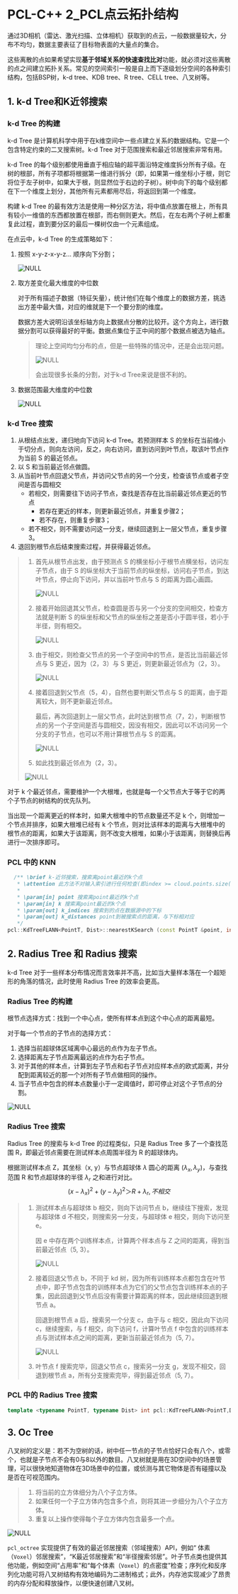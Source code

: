 # PCL-C++ 2_PCL点云拓扑结构

通过3D相机（雷达、激光扫描、立体相机）获取到的点云，一般数据量较大，分布不均匀，数据主要表征了目标物表面的大量点的集合。

这些离散的点如果希望实现**基于邻域关系的快速查找比对**功能，就必须对这些离散的点之间建立拓扑关系。常见的空间索引一般是自上而下逐级划分空间的各种索引结构，包括BSP树，k-d tree、KDB tree、R tree、CELL tree、八叉树等。

## 1. k-d Tree和K近邻搜索

### k-d Tree 的构建

k-d Tree 是计算机科学中用于在k维空间中一些点建立关系的数据结构。它是一个包含特定约束的二叉搜索树。k-d Tree 对于范围搜索和最近邻居搜索非常有用。

k-d Tree 的每个级别都使用垂直于相应轴的超平面沿特定维度拆分所有子级。在树的根部，所有子项都将根据第一维进行拆分（即，如果第一维坐标小于根，则它将位于左子树中，如果大于根，则显然位于右边的子树）。树中向下的每个级别都在下一个维度上划分，其他所有元素都用尽后，将返回到第一个维度。

构建 k-d Tree 的最有效方法是使用一种分区方法，将中值点放置在根上，所有具有较小一维值的东西都放置在根部，而右侧则更大。然后，在左右两个子树上都重复此过程，直到要分区的最后一棵树仅由一个元素组成。

在点云中，k-d Tree 的生成策略如下：

1. 按照 x-y-z-x-y-z... 顺序向下分割；

   ![NULL](./assets/picture_1.jpg)

2. 取方差变化最大维度的中位数

   对于所有描述子数据（特征矢量），统计他们在每个维度上的数据方差，挑选出方差中最大值，对应的维就是下一个要分割的维度。

   数据方差大说明沿该坐标轴方向上数据点分散的比较开。这个方向上，进行数据分割可以获得最好的平衡。数据点集位于正中间的那个数据点被选为轴点。

   > 理论上空间均匀分布的点，但是一些特殊的情况中，还是会出现问题。
   >
   > ![NULL](./assets/picture_2.jpg)
   >
   > 会出现很多长条的分割，对于k-d Tree来说是很不利的。

3. 数据范围最大维度的中位数

   ![NULL](./assets/picture_3.jpg)

### k-d Tree 搜索

1. 从根结点出发，递归地向下访问 k-d Tree。若预测样本 S 的坐标在当前维小于切分点，则向左访问，反之，向右访问，直到访问到叶节点，取该叶节点作为当前 S 的最近邻点。
2. 以 S 和当前最近邻点做圆。
3. 从当前叶节点回退父节点，并访问父节点的另一个分支，检查该节点或者子空间是否与圆相交
	- 若相交，则需要往下访问子节点，查找是否存在比当前最近邻点更近的节点
		- 若存在更近的样本，则更新最近邻点，并重复步骤2；
		- 若不存在，则重复步骤3；
	- 若不相交，则不需要访问这一分支，继续回退到上一层父节点，重复步骤3。
4. 退回到根节点后结束搜索过程，并获得最近邻点。

> 1. 首先从根节点出发，由于预测点 S 的横坐标小于根节点横坐标，访问左子节点，由于 S 的纵坐标大于当前节点的纵坐标，访问右子节点，到达叶节点，停止向下访问，并以当前叶节点与 S 的距离为圆心画圆。
>
>    ![NULL](./assets/picture_4.jpg)
>
> 2. 接着开始回退其父节点，检查圆是否与另一个分支的空间相交，检查方法就是判断 S 的纵坐标和父节点的纵坐标之差是否小于圆半径，若小于半径，则有相交。
>
>    ![NULL](./assets/picture_5.jpg)
>
> 3. 由于相交，则检查父节点的另一个子空间中的节点，是否比当前最近邻点与 S 更近，因为（2，3）与 S 更近，则更新最近邻点为（2，3）。
>
>    ![NULL](./assets/picture_6.jpg)
>
> 4. 接着回退到父节点（5，4），自然也要判断父节点与 S 的距离，由于距离较大，则不更新最近邻点。
>
>    最后，再次回退到上一层父节点，此时达到根节点（7，2），判断根节点的另一个子空间是否与圆相交，因没有相交，因此可以不访问另一个分支的子节点，也可以不用计算根节点与 S 的距离。
>
>    ![NULL](./assets/picture_7.jpg)
>
> 5. 如此找到最近邻点为（2，3）。
>
> ![NULL](./assets/picture_8.gif)

对于 k 个最近邻点，需要维护一个大根堆，也就是每一个父节点大于等于它的两个子节点的树结构的优先队列。

当出现一个距离更近的样本时，如果大根堆中的节点数量还不足 k 个，则增加一个节点并排序，如果大根堆已经有 k 个节点，则对比该样本的距离与大根堆中的根节点的距离，如果大于该距离，则不改变大根堆，如果小于该距离，则替换后再进行一次排序即可。

### PCL 中的 KNN

```c++
  /** \brief k-近邻搜索，搜索离point最近的k个点
   * \attention 此方法不对输入索引进行任何检查(即index >= cloud.points.size() || index < 0)，并假定是有效(即有限)数据。
   *
   * \param[in] point 搜索离point最近的k个点
   * \param[in] k 搜索离point最近的k个点
   * \param[out] k_indices 搜索到的点在数据源中的下标 
   * \param[out] k_distances point到被搜索点的距离，与下标相对应
   */
pcl::KdTreeFLANN<PointT, Dist>::nearestKSearch (const PointT &point, int k, std::vector<int> &k_indices, std::vector<float> &k_distances) const;
```

## 2. Radius Tree 和 Radius 搜索

k-d Tree 对于一些样本分布情况而言效率并不高，比如当大量样本落在一个超矩形的角落的情况，此时使用 Radius Tree 的效率会更高。

### Radius Tree 的构建

根节点选择方式：找到一个中心点，使所有样本点到这个中心点的距离最短。

对于每一个节点的子节点的选择方式：

1. 选择当前超球体区域离中心最远的点作为左子节点。
2. 选择距离左子节点距离最远的点作为右子节点。
3. 对于其他的样本点，计算到左子节点和右子节点对应样本点的欧式距离，并分配到距离较近的那一个对所有子节点做相同的操作。
4. 当子节点中包含的样本点数量小于一定阈值时，即可停止对这个子节点的分割。

![NULL](./assets/picture_9.gif)

### Radius Tree 搜索

 Radius Tree 的搜索与 k-d Tree 的过程类似，只是 Radius Tree 多了一个查找范围 R，即最近邻点需要在测试样本点周围半径为 R 的超球体内。

根据测试样本点 Z，其坐标（x, y）与节点超球体 $λ$ 圆心的距离 $(λ_x, λ_y)$，与查找范围 R 和节点超球体的半径 $λ_r$ 之和进行对比。
$$
(x-λ_x)^2 + (y-λ_y)^2 ＞ R + λ_r ,不相交
$$

> 1. 测试样本点与超球体 b 相交，则向下访问节点 b，继续往下搜索，发现与超球体 d 不相交，则搜索另一分支，与超球体 e 相交，则向下访问至 e。
>
>    因 e 中存在两个训练样本点，计算两个样本点与 Z 之间的距离，得到当前最近邻点（5, 3）。
>
>    ![NULL](./assets/picture_10.jpg)
>
> 2. 接着回退父节点 b，不同于 kd 树，因为所有训练样本点都包含在叶节点中，即子节点包含的训练样本点为它们的父节点包含训练样本点的子集，因此回退到父节点后没有需要计算距离的样本，因此继续回退到根节点 a。
>
>    回退到根节点 a 后，搜索另一个分支 c，由于与 c 相交，因此向下访问 c，继续搜索，与 f 相交，向下访问 f，计算叶节点 f 中包含的训练样本点与测试样本点之间的距离，更新当前最近邻点为（5, 7）。
>
>    ![NULL](./assets/picture_11.jpg)
>
> 3. 叶节点 f 搜索完毕，回退父节点 c，搜索另一分支 g，发现不相交，回退到根节点 a，所有分支搜索完毕，得到最近邻点（5, 7）。

### PCL 中的 Radius Tree 搜索

```c++
template <typename PointT, typename Dist> int pcl::KdTreeFLANN<PointT,Dist>::radiusSearch (const PointT &point, double radius, std::vector<int> &k_indices,std::vector<float> &k_sqr_dists,unsigned int max_nn) const;
```

## 3. Oc Tree

八叉树的定义是：若不为空树的话，树中任一节点的子节点恰好只会有八个，或零个，也就是子节点不会有0与8以外的数目。八叉树就是用在3D空间中的场景管理，可以很快地知道物体在3D场景中的位置，或侦测与其它物体是否有碰撞以及是否在可视范围内。

> 1. 将当前的立方体细分为八个子立方体。
> 1. 如果任何一个子立方体内包含多个点，则将其进一步细分为八个子立方体。
> 1. 重复以上操作使得每个子立方体内包含最多一个点。

![NULL](./assets/picture_12.jpg)

`pcl_octree` 实现提供了有效的最近邻居搜索（邻域搜索）API，例如“ 体素（`Voxel`）邻居搜索”，“K最近邻居搜索”和“半径搜索邻居”。叶子节点类也提供其他功能，例如空间“占用率”和“每个体素（`Voxel`）的点密度”检查；序列化和反序列化功能可将八叉树结构有效地编码为二进制格式；此外，内存池实现减少了昂贵的内存分配和释放操作，以便快速创建八叉树。
